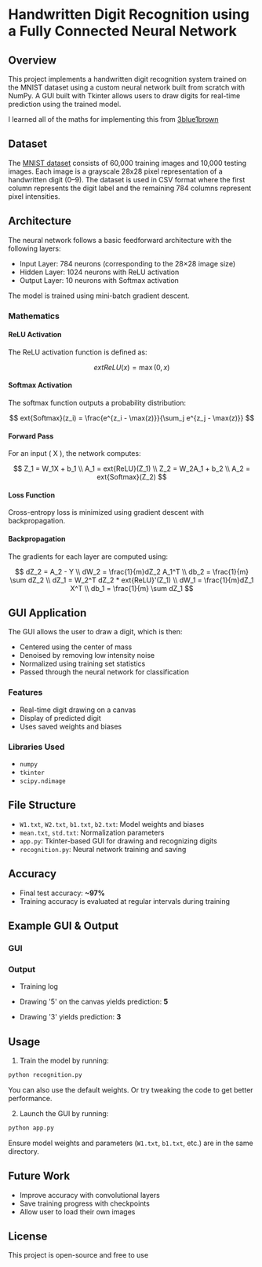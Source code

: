 
# Handwritten Digit Recognition using a Fully Connected Neural Network

## Overview

This project implements a handwritten digit recognition system trained on the MNIST dataset using a custom neural network built from scratch with NumPy. A GUI built with Tkinter allows users to draw digits for real-time prediction using the trained model.

I learned all of the maths for implementing this from [3blue1brown](https://www.3blue1brown.com/topics/neural-networks)

## Dataset

The [MNIST dataset](https://www.tensorflow.org/datasets/catalog/mnist) consists of 60,000 training images and 10,000 testing images. Each image is a grayscale 28x28 pixel representation of a handwritten digit (0–9). The dataset is used in CSV format where the first column represents the digit label and the remaining 784 columns represent pixel intensities.

## Architecture

The neural network follows a basic feedforward architecture with the following layers:

- Input Layer: 784 neurons (corresponding to the 28×28 image size)
- Hidden Layer: 1024 neurons with ReLU activation
- Output Layer: 10 neurons with Softmax activation

The model is trained using mini-batch gradient descent.

### Mathematics

#### ReLU Activation
The ReLU activation function is defined as:

$$
	ext{ReLU}(x) = \max(0, x)
$$

#### Softmax Activation
The softmax function outputs a probability distribution:

$$
	ext{Softmax}(z_i) = \frac{e^{z_i - \max(z)}}{\sum_j e^{z_j - \max(z)}}
$$

#### Forward Pass
For an input \( X \), the network computes:

$$
Z_1 = W_1X + b_1 \\
A_1 = 	ext{ReLU}(Z_1) \\
Z_2 = W_2A_1 + b_2 \\
A_2 = 	ext{Softmax}(Z_2)
$$

#### Loss Function
Cross-entropy loss is minimized using gradient descent with backpropagation.

#### Backpropagation
The gradients for each layer are computed using:

$$
dZ_2 = A_2 - Y \\
dW_2 = \frac{1}{m}dZ_2 A_1^T \\
db_2 = \frac{1}{m} \sum dZ_2 \\
dZ_1 = W_2^T dZ_2 * 	ext{ReLU}'(Z_1) \\
dW_1 = \frac{1}{m}dZ_1 X^T \\
db_1 = \frac{1}{m} \sum dZ_1
$$

## GUI Application

The GUI allows the user to draw a digit, which is then:

- Centered using the center of mass
- Denoised by removing low intensity noise
- Normalized using training set statistics
- Passed through the neural network for classification

### Features

- Real-time digit drawing on a canvas
- Display of predicted digit
- Uses saved weights and biases

### Libraries Used

- `numpy`
- `tkinter`
- `scipy.ndimage`

## File Structure

- `W1.txt`, `W2.txt`, `b1.txt`, `b2.txt`: Model weights and biases
- `mean.txt`, `std.txt`: Normalization parameters
- `app.py`: Tkinter-based GUI for drawing and recognizing digits
- `recognition.py`: Neural network training and saving

## Accuracy

- Final test accuracy: **~97%**
- Training accuracy is evaluated at regular intervals during training

## Example GUI & Output

### GUI



### Output
- Training log

- Drawing '5' on the canvas yields prediction: **5**

- Drawing '3' yields prediction: **3**

## Usage

1. Train the model by running:

```bash
python recognition.py
```
You can also use the default weights. Or try tweaking the code to get better performance.

2. Launch the GUI by running:

```bash
python app.py
```

Ensure model weights and parameters (`W1.txt`, `b1.txt`, etc.) are in the same directory.

## Future Work

- Improve accuracy with convolutional layers
- Save training progress with checkpoints
- Allow user to load their own images

## License

This project is open-source and free to use